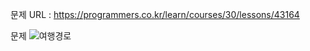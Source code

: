 문제 URL : 
https://programmers.co.kr/learn/courses/30/lessons/43164

문제
![여행경로](https://user-images.githubusercontent.com/46267635/79639823-032e5880-81c9-11ea-9544-e18c64f322a9.PNG)
